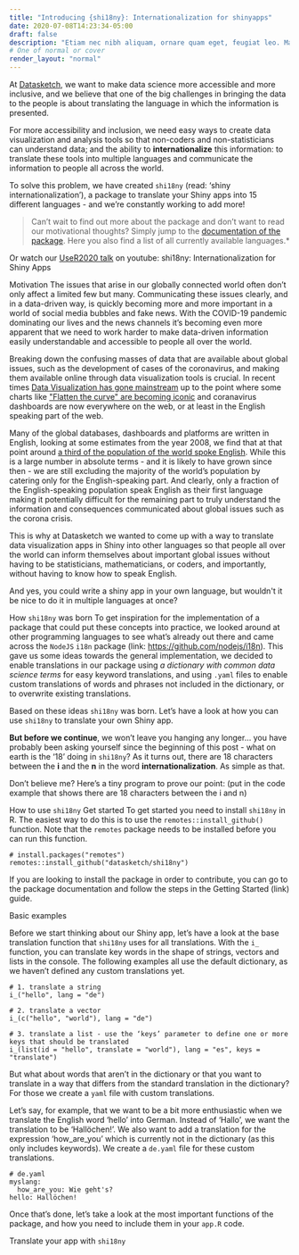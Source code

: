 ```yaml
---
title: "Introducing {shi18ny}: Internationalization for shinyapps"
date: 2020-07-08T14:23:34-05:00
draft: false
description: "Etiam nec nibh aliquam, ornare quam eget, feugiat leo. Maecenas ut justo ac magna convallis cursus. Suspendisse ac tempus quam."
# One of normal or cover
render_layout: "normal"
---
```


At [Datasketch](http://datasketch.co), we want to make data science more accessible and more inclusive, and we believe that one of the big challenges in bringing the data to the people is about translating the language in which the information is presented. 

For more accessibility and inclusion, we need
easy ways to create data visualization and analysis tools so that non-coders and non-statisticians can understand data; and
the ability to **internationalize** this information: to translate these tools into multiple languages and communicate the information to people all across the world.

To solve this problem, we have created `shi18ny` (read: ‘shiny internationalization’), a package to translate your Shiny apps into 15 different languages - and we’re constantly working to add more!

> Can’t wait to find out more about the package and don’t want to read our motivational thoughts? Simply jump to the [documentation of the package](https://shi18ny.datasketch.dev/). Here you also find a list of all currently available languages.*

Or watch our [UseR2020 talk](https://user2020.r-project.org/program/posters/) on youtube: shi18ny: Internationalization for Shiny Apps 


Motivation
The issues that arise in our globally connected world often don’t only affect a limited few but many. Communicating these issues clearly, and in a data-driven way, is quickly becoming more and more important in a world of social media bubbles and fake news. With the COVID-19 pandemic dominating our lives and the news channels it’s becoming even more apparent that we need to work harder to make data-driven information easily understandable and accessible to people all over the world.

Breaking down the confusing masses of data that are available about global issues, such as the development of cases of the coronavirus, and making them available online through data visualization tools is crucial. In recent times [Data Visualization has gone mainstream](https://www.fastcompany.com/90450827/its-official-data-visualization-has-gone-mainstream) up to the point where some charts like ["Flatten the curve" are becoming iconic](https://www.forbes.com/sites/evaamsen/2020/04/29/how-flatten-the-curve-is-on-its-way-to-become-a-historic-disease-image) and coranavirus dashboards are now everywhere on the web, or at least in the English speaking part of the web.

Many of the global databases, dashboards and platforms are written in English, looking at some estimates from the year 2008, we find that at that point around [a third of the population of the world spoke English](https://www.cambridge.org/core/journals/english-today/article/two-thousand-million/68BFD87E5C867F7C3C47FD0749C7D417). While this is a large number in absolute terms - and it is likely to have grown since then - we are still excluding the majority of the world’s population by catering only for the English-speaking part. And clearly, only a fraction of the English-speaking population speak English as their first language making it potentially difficult for the remaining part to truly understand the information and consequences communicated about global issues such as the corona crisis.

This is why at Datasketch we wanted to come up with a way to translate data visualization apps in Shiny into other languages so that people all over the world can inform themselves about important global issues without having to be statisticians, mathematicians, or coders, and importantly, without having to know how to speak English.

And yes, you could write a shiny app in your own language, but wouldn't it be nice to do it in multiple languages at once?

How `shi18ny` was born
To get inspiration for the implementation of a package that could put these concepts into practice, we looked around at other programming languages to see what’s already out there and came across the `NodeJS` `i18n` package (link: https://github.com/nodejs/i18n). This gave us some ideas towards the general implementation, we decided to enable translations in our package using _a dictionary with common data science terms_ for easy keyword translations, and using `.yaml` files to enable custom translations of words and phrases not included in the dictionary, or to overwrite existing translations.

Based on these ideas `shi18ny` was born. Let’s have a look at how you can use `shi18ny` to translate your own Shiny app.

**But before we continue**, we won’t leave you hanging any longer… you have probably been asking yourself since the beginning of this post - what on earth is the ‘18’ doing in `shi18ny`? As it turns out, there are 18 characters between the **i** and the **n** in the word **internationalization**. As simple as that.

Don’t believe me? Here’s a tiny program to prove our point:
(put in the code example that shows there are 18 characters between the i and n)

How to use `shi18ny`
Get started
To get started you need to install `shi18ny` in R. The easiest way to do this is to use the `remotes::install_github()` function. Note that the `remotes` package needs to be installed before you can run this function.

```{r install-github}
# install.packages("remotes")
remotes::install_github("datasketch/shi18ny")
```
If you are looking to install the package in order to contribute, you can go to the package documentation and follow the steps in the Getting Started (link) guide.

Basic examples

Before we start thinking about our Shiny app, let’s have a look at the base translation function that `shi18ny` uses for all translations. With the `i_` function, you can translate key words in the shape of strings, vectors and lists in the console. The following examples all use the default dictionary, as we haven’t defined any custom translations yet.

```{r basic-example}
# 1. translate a string
i_("hello", lang = "de")

# 2. translate a vector
i_(c("hello", "world"), lang = "de")

# 3. translate a list - use the ‘keys’ parameter to define one or more keys that should be translated
i_(list(id = "hello", translate = "world"), lang = "es", keys = "translate")
```
But what about words that aren’t in the dictionary or that you want to translate in a way that differs from the standard translation in the dictionary? For those we create a `yaml` file with custom translations. 

Let’s say, for example, that we want to be a bit more enthusiastic when we translate the English word ‘hello’ into German. Instead of ‘Hallo’, we want the translation to  be ‘Hallöchen!’. We also want to add a translation for the expression ‘how_are_you’ which is currently not in the dictionary (as this only includes keywords). We create a `de.yaml` file for these custom translations.

```{yaml yaml-custom-translations}
# de.yaml
myslang:
  how_are_you: Wie geht's?
hello: Hallöchen!
```


Once that’s done, let’s take a look at the most important functions of the package, and how you need to include them in your `app.R` code. 

Translate your app with `shi18ny`


